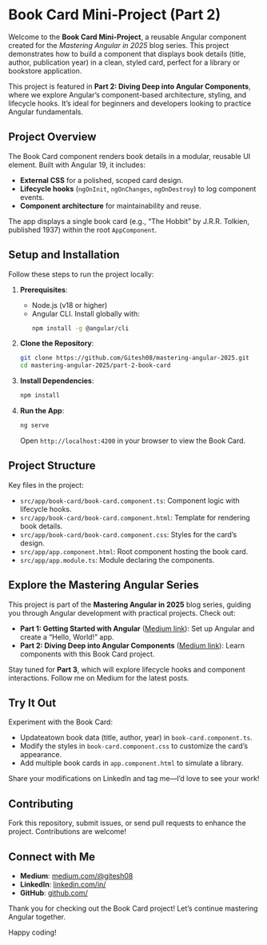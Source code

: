 # Book Card Mini-Project (Part 2)

Welcome to the **Book Card Mini-Project**, a reusable Angular component created for the *Mastering Angular in 2025* blog series. This project demonstrates how to build a component that displays book details (title, author, publication year) in a clean, styled card, perfect for a library or bookstore application.

This project is featured in **Part 2: Diving Deep into Angular Components**, where we explore Angular’s component-based architecture, styling, and lifecycle hooks. It’s ideal for beginners and developers looking to practice Angular fundamentals.

## Project Overview

The Book Card component renders book details in a modular, reusable UI element. Built with Angular 19, it includes:

- **External CSS** for a polished, scoped card design.
- **Lifecycle hooks** (`ngOnInit`, `ngOnChanges`, `ngOnDestroy`) to log component events.
- **Component architecture** for maintainability and reuse.

The app displays a single book card (e.g., “The Hobbit” by J.R.R. Tolkien, published 1937) within the root `AppComponent`.

## Setup and Installation

Follow these steps to run the project locally:

1. **Prerequisites**:
   - Node.js (v18 or higher)
   - Angular CLI. Install globally with:
     ```bash
     npm install -g @angular/cli
     ```

2. **Clone the Repository**:
   ```bash
   git clone https://github.com/Gitesh08/mastering-angular-2025.git
   cd mastering-angular-2025/part-2-book-card
   ```

3. **Install Dependencies**:
   ```bash
   npm install
   ```

4. **Run the App**:
   ```bash
   ng serve
   ```
   Open `http://localhost:4200` in your browser to view the Book Card.

## Project Structure

Key files in the project:

- `src/app/book-card/book-card.component.ts`: Component logic with lifecycle hooks.
- `src/app/book-card/book-card.component.html`: Template for rendering book details.
- `src/app/book-card/book-card.component.css`: Styles for the card’s design.
- `src/app/app.component.html`: Root component hosting the book card.
- `src/app/app.module.ts`: Module declaring the components.

## Explore the Mastering Angular Series

This project is part of the **Mastering Angular in 2025** blog series, guiding you through Angular development with practical projects. Check out:

- **Part 1: Getting Started with Angular** ([Medium link](https://medium.com/@gitesh08/mastering-angular-a-developers-guide-to-building-modern-web-apps-386801f67466)): Set up Angular and create a “Hello, World!” app.
- **Part 2: Diving Deep into Angular Components** ([Medium link](https://medium.com/@gitesh08/mastering-angular-components-in-2025-01a8bdf4e0ce)): Learn components with this Book Card project.

Stay tuned for **Part 3**, which will explore lifecycle hooks and component interactions. Follow me on Medium for the latest posts.

## Try It Out

Experiment with the Book Card:

- Updateatown book data (title, author, year) in `book-card.component.ts`.
- Modify the styles in `book-card.component.css` to customize the card’s appearance.
- Add multiple book cards in `app.component.html` to simulate a library.

Share your modifications on LinkedIn and tag me—I’d love to see your work!

## Contributing

Fork this repository, submit issues, or send pull requests to enhance the project. Contributions are welcome!

## Connect with Me

- **Medium**: [medium.com/@gitesh08](https://medium.com/@gitesh08)
- **LinkedIn**: [linkedin.com/in/<your-linkedin-username>](https://www.linkedin.com/in/gitesh-mahadik-7487961a0/)
- **GitHub**: [github.com/<your-username>](https://github.com/Gitesh08)

Thank you for checking out the Book Card project! Let’s continue mastering Angular together.

Happy coding!
